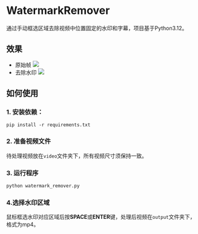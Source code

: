 # WatermarkRemover
通过手动框选区域去除视频中位置固定的水印和字幕，项目基于Python3.12。

## 效果
- 原始帧
<a href=''><img src='https://raw.githubusercontent.com/lxulxu/WatermarkRemover/master/image/origin.jpg'></a>
- 去除水印
<a href=''><img src='https://raw.githubusercontent.com/lxulxu/WatermarkRemover/master/image/no_watermark.jpg'></a>

## 如何使用

### 1. 安装依赖：
  `pip install -r requirements.txt`

### 2. 准备视频文件
待处理视频放在`video`文件夹下，所有视频尺寸须保持一致。

### 3. 运行程序
```bash
python watermark_remover.py
```
### 4.选择水印区域
鼠标框选水印对应区域后按**SPACE**或**ENTER**键，处理后视频在`output`文件夹下，格式为mp4。